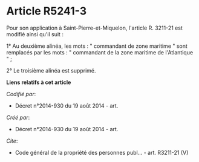 # Article R5241-3

Pour son application à Saint-Pierre-et-Miquelon, l'article R. 3211-21 est modifié ainsi qu'il suit :

1° Au deuxième alinéa, les mots : " commandant de zone maritime " sont remplacés par les mots : " commandant de la zone
maritime de l'Atlantique " ;

2° Le troisième alinéa est supprimé.

**Liens relatifs à cet article**

_Codifié par_:

  - Décret n°2014-930 du 19 août 2014 - art.

_Créé par_:

  - Décret n°2014-930 du 19 août 2014 - art.

_Cite_:

  - Code général de la propriété des personnes publ... - art. R3211-21 (V)
